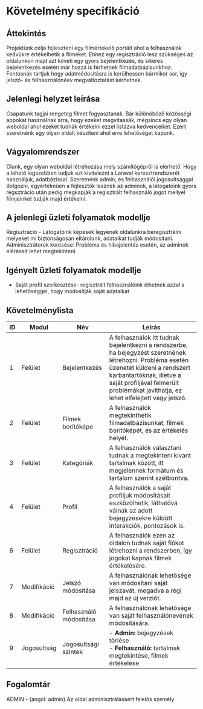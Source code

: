 # Követelmény specifikáció
## Áttekintés  
Projektünk célja fejleszteni egy filmértékelő portált ahol a felhasználók kedvükre értékelhetik a filmeket. Ehhez egy regisztráció lesz szükséges az oldalunkon majd azt követi egy gyors bejelentkezés, és sikeres bejelentkezés esetén már hozzá is férhetnek filmadatbázisunkhoz. Fontosnak tartjuk hogy adatmódosításra is kerülhessen bármikor sor, így jelszó- és felhasználónéev megváltoztatást kérhetnek. 
## Jelenlegi helyzet leírása
Csapatunk tagjai rengeteg filmet fogyasztanak. Bár különöböző közösségi appokat használnak arra, hogy ezeket megvitassák, mégsincs egy olyan weboldal ahol ezeket tudnák értékelni ezzel listázva kedvenceiket. Ezért szeretnénk egy olyan oldalt készíteni ahol erre lehetőséget kapunk.
## Vágyalomrendszer
Clunk, egy olyan weboldal létrehozása mely számítógépről is elérhető. Hogy a lehető legszebben tudjuk ezt kivitelezni a Laravel keresztrendszerét használjuk, adatbázissal. Szeretnénk admin, és felhasználói jogosultsággal dolgozni, egyértelműen a fejlesztők lesznek az adminok, a látogatóink gyors regsztráció után pedig megkapják a regisztrált felhasználó jogot mellyel filmjeinket tudják majd értékelni.
## A jelenlegi üzleti folyamatok modellje
Regisztráció - Látogatóink képesek legyenek oldalunkra beregisztrálni melyeket mi biztonságosan eltárolunk, adataikat tudják módosítani.
Adminisztrátorok keresése: Probléma és hibajelentés esetén, az adminok eléréseit lehet megtekinteni.
## Igényelt üzleti folyamatok modellje 
- Saját profil szerkesztése- regisztrált felhasználóink élhetnek azzal a lehetőséggel, hogy módosítják saját adataikat
## Követelménylista 
| ID  | Modul         | Név                    | Leírás |
|-----|----------------|------------------------|--------|
| 1  | Felület        | Bejelentkezés          | A felhasználók itt tudnak bejelentkezni a rendszerbe, ha bejegyzést szeretnének létrehozni. Probléma esetén üzenetet küldeni a rendszert karbantartóknak, illetve a saját profiljával felmerült problémákat javíthatja, ez lehet elfelejtett vagy jelszó. |
| 2  | Felület        | Filmek borítóképe      | A felhasználók megtekinthetik filmadatbázisunkat, filmek borítóképét, és az értékelés helyét. |
| 3  | Felület        | Kategóriák             | A felhasználók választani tudnak a megtekinteni kívánt tartalmak között, itt megjelennek formátum és tartalom szerint szétbontva. |
| 4  | Felület        | Profil                 | A felhasználók a saját profiljuk módosításait eszközölhetik, láthatóvá válnak az adott bejegyzésekre küldött interakciók, pontozások is. |
| 6  | Felület        | Regisztráció           | A felhasználók ezen az oldalon tudnak saját fiókot létrehozni a rendszerben, így jogokat kapnak filmek értékelésére. |
| 7  | Modifikáció    | Jelszó módosítása      | A felhasználónak lehetősége van módosítani saját jelszavát, megadva a régi majd az új verziót. |
| 8  | Modifikáció    | Felhasználó módosítása | A felhasználónak lehetősége van saját felhasználónevének módosítására. |
| 9  | Jogosultság    | Jogosultsági szintek   | - **Admin:** bejegyzések törlése<br>- **Felhasználó:** tartalmak megtekintése, filmek értékelése <br> |
## Fogalomtár 
ADMIN - (angol: admin) Az oldal adminisztrálásáért felelős személy


